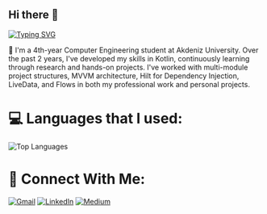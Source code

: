 ## Hi there 👋

<!--
**EbrarTikit/EbrarTikit** is a ✨ _special_ ✨ repository because its `README.md` (this file) appears on your GitHub profile.

Here are some ideas to get you started: -->

[![Typing SVG](https://readme-typing-svg.demolab.com?font=Fira+Code&size=23&duration=4000&pause=1000&center=true&width=650&lines=Ebrar+Tikit;Android+%7C+Native+Mobile+Application+Developer)](https://git.io/typing-svg)

👋  I'm a 4th-year Computer Engineering student at Akdeniz University. Over the past 2 years, I've developed my skills in Kotlin, 
continuously learning through research and hands-on projects. I've worked with multi-module project structures, MVVM architecture, 
Hilt for Dependency Injection, LiveData, and Flows in both my professional work and personal projects. 

# 💻 Languages that I used: 

![Top Languages](https://github-readme-stats.vercel.app/api/top-langs/?username=EbrarTikit&layout=compact&theme=dark)

# 🔗 Connect With Me:

[![Gmail](https://img.shields.io/badge/Gmail-Profile-red)](mailto:tikitebrar@gmail.com)  [![LinkedIn](https://img.shields.io/badge/LinkedIn-Profile-blue)](https://www.linkedin.com/in/ebrartikit/)  [![Medium](https://img.shields.io/badge/Medium-Profile-black)](https://medium.com/@tikitebrar)






